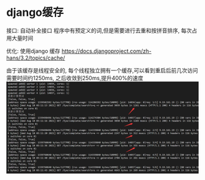 # django缓存

接口: 自动补全接口
程序中有预定义的词,但是需要进行去重和按拼音排序, 每次占用大量时间

优化: 使用django 缓存
https://docs.djangoproject.com/zh-hans/3.2/topics/cache/

由于该缓存是线程安全的, 每个线程独立拥有一个缓存,可以看到重启后前几次访问需要时间约1250ms, 之后收敛到250ms,提升400%的速度
![](_v_images/20210818031909887_21744.png)